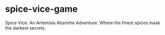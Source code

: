 # spice-vice-game
Spice Vice: An Artemisia Absinthe Adventure. Where the finest spices mask the darkest secrets.
